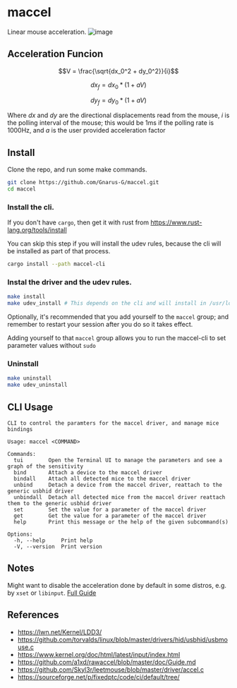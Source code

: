 # maccel

Linear mouse acceleration.
![image](https://github.com/Gnarus-G/maccel/assets/37311893/dd62fc9a-3558-46a4-847e-05f691c31054)

## Acceleration Funcion
$$V = \frac{\sqrt{dx_0^2 + dy_0^2}}{i}$$

$$dx_f = dx_0 * (1 + aV)$$

$$dy_f = dy_0 * (1 + aV)$$

Where $dx$ and $dy$ are the directional displacements read from the mouse,
$i$ is the polling interval of the mouse; this would be 1ms if the polling rate is 1000Hz,
and $a$ is the user provided
acceleration factor

## Install

Clone the repo, and run some make commands.

```sh
git clone https://github.com/Gnarus-G/maccel.git
cd maccel
```

### Install the cli.

If you don't have `cargo`, then get it with rust
from https://www.rust-lang.org/tools/install

You can skip this step if you will install the udev rules,
because the cli will be installed as part of that process.

```sh
cargo install --path maccel-cli
```

### Instal the driver and the udev rules.

```sh
make install
make udev_install # This depends on the cli and will install in /usr/local/bin
```

Optionally, it's recommended that you add yourself to the `maccel` group;
and remember to restart your session after you do so it takes effect.

Adding yourself to that `maccel` group allows you to run the maccel-cli
to set parameter values without `sudo`

### Uninstall

```sh
make uninstall
make udev_uninstall
```

## CLI Usage

```
CLI to control the paramters for the maccel driver, and manage mice bindings

Usage: maccel <COMMAND>

Commands:
  tui        Open the Terminal UI to manage the parameters and see a graph of the sensitivity
  bind       Attach a device to the maccel driver
  bindall    Attach all detected mice to the maccel driver
  unbind     Detach a device from the maccel driver, reattach to the generic usbhid driver
  unbindall  Detach all detected mice from the maccel driver reattach them to the generic usbhid driver
  set        Set the value for a parameter of the maccel driver
  get        Get the value for a parameter of the maccel driver
  help       Print this message or the help of the given subcommand(s)

Options:
  -h, --help     Print help
  -V, --version  Print version
```

## Notes

Might want to disable the acceleration done by default in some distros, e.g. by `xset` or `libinput`.
[Full Guide](https://wiki.archlinux.org/title/Mouse_acceleration#Disabling_mouse_acceleration)

## References

- https://lwn.net/Kernel/LDD3/
- https://github.com/torvalds/linux/blob/master/drivers/hid/usbhid/usbmouse.c
- https://www.kernel.org/doc/html/latest/input/index.html
- https://github.com/a1xd/rawaccel/blob/master/doc/Guide.md
- https://github.com/Skyl3r/leetmouse/blob/master/driver/accel.c
- https://sourceforge.net/p/fixedptc/code/ci/default/tree/
